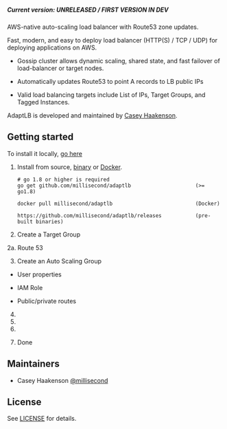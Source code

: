 
##### Current version: UNRELEASED / FIRST VERSION IN DEV


AWS-native auto-scaling load balancer with Route53 zone updates.

Fast, modern, and easy to deploy load balancer (HTTP(S) / TCP / UDP) for deploying applications on AWS.

* Gossip cluster allows dynamic scaling, shared state, and fast failover of load-balancer or target nodes.

* Automatically updates Route53 to point A records to LB public IPs

* Valid load balancing targets include List of IPs, Target Groups, and Tagged Instances.

AdaptLB is developed and maintained by [Casey Haakenson](https://twitter.com/millisecond).

## Getting started

To install it locally, [go here]()

1. Install from source, [binary](https://github.com/millisecond/adaptlb/releases) or
   [Docker](https://hub.docker.com/r/millisecond/adaptlb/).
    ```
	# go 1.8 or higher is required
    go get github.com/millisecond/adaptlb                     (>= go1.8)

    docker pull millisecond/adaptlb                           (Docker)

    https://github.com/millisecond/adaptlb/releases           (pre-built binaries)
    ```

2. Create a Target Group

2a. Route 53

3. Create an Auto Scaling Group

* User properties

* IAM Role

* Public/private routes

4. 

5. 

6. 

7. Done

## Maintainers

* Casey Haakenson [@millisecond](https://twitter.com/millisecond)

## License

See [LICENSE](https://github.com/millisecond/adaptlb/blob/master/LICENSE) for details.
